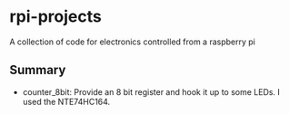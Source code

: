 rpi-projects
============

A collection of code for electronics controlled from a raspberry pi

## Summary

- counter_8bit: Provide an 8 bit register and hook it up to some LEDs. I used
  the NTE74HC164.
